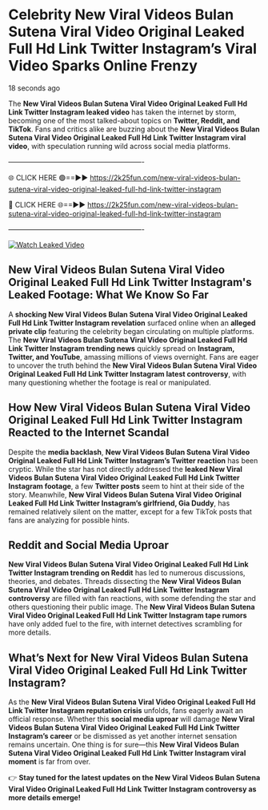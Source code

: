 # Celebrity New Viral Videos Bulan Sutena Viral Video Original Leaked Full Hd Link Twitter Instagram’s Viral Video Sparks Online Frenzy

18 seconds ago

The **New Viral Videos Bulan Sutena Viral Video Original Leaked Full Hd Link Twitter Instagram leaked video** has taken the internet by storm, becoming one of the most talked-about topics on **Twitter, Reddit, and TikTok**. Fans and critics alike are buzzing about the **New Viral Videos Bulan Sutena Viral Video Original Leaked Full Hd Link Twitter Instagram viral video**, with speculation running wild across social media platforms.

———————————————————-

🌐 CLICK HERE 🟢==►► https://2k25fun.com/new-viral-videos-bulan-sutena-viral-video-original-leaked-full-hd-link-twitter-instagram

🔴 CLICK HERE 🌐==►► https://2k25fun.com/new-viral-videos-bulan-sutena-viral-video-original-leaked-full-hd-link-twitter-instagram

———————————————————-

[![Watch Leaked Video](https://miro.medium.com/v2/resize:fit:828/format:webp/1*cilzJN44JGOrTw9NJCrNHA.gif "Watch Leaked Video")](https://2k25fun.com/new-viral-videos-bulan-sutena-viral-video-original-leaked-full-hd-link-twitter-instagram)

## **New Viral Videos Bulan Sutena Viral Video Original Leaked Full Hd Link Twitter Instagram's Leaked Footage: What We Know So Far**  
A **shocking New Viral Videos Bulan Sutena Viral Video Original Leaked Full Hd Link Twitter Instagram revelation** surfaced online when an **alleged private clip** featuring the celebrity began circulating on multiple platforms. The **New Viral Videos Bulan Sutena Viral Video Original Leaked Full Hd Link Twitter Instagram trending news** quickly spread on **Instagram, Twitter, and YouTube**, amassing millions of views overnight. Fans are eager to uncover the truth behind the **New Viral Videos Bulan Sutena Viral Video Original Leaked Full Hd Link Twitter Instagram latest controversy**, with many questioning whether the footage is real or manipulated.  

## **How New Viral Videos Bulan Sutena Viral Video Original Leaked Full Hd Link Twitter Instagram Reacted to the Internet Scandal**  
Despite the **media backlash**, **New Viral Videos Bulan Sutena Viral Video Original Leaked Full Hd Link Twitter Instagram’s Twitter reaction** has been cryptic. While the star has not directly addressed the **leaked New Viral Videos Bulan Sutena Viral Video Original Leaked Full Hd Link Twitter Instagram footage**, a few **Twitter posts** seem to hint at their side of the story. Meanwhile, **New Viral Videos Bulan Sutena Viral Video Original Leaked Full Hd Link Twitter Instagram’s girlfriend, Gia Duddy**, has remained relatively silent on the matter, except for a few TikTok posts that fans are analyzing for possible hints.  

## **Reddit and Social Media Uproar**  
**New Viral Videos Bulan Sutena Viral Video Original Leaked Full Hd Link Twitter Instagram trending on Reddit** has led to numerous discussions, theories, and debates. Threads dissecting the **New Viral Videos Bulan Sutena Viral Video Original Leaked Full Hd Link Twitter Instagram controversy** are filled with fan reactions, with some defending the star and others questioning their public image. The **New Viral Videos Bulan Sutena Viral Video Original Leaked Full Hd Link Twitter Instagram tape rumors** have only added fuel to the fire, with internet detectives scrambling for more details.  

## **What’s Next for New Viral Videos Bulan Sutena Viral Video Original Leaked Full Hd Link Twitter Instagram?**  
As the **New Viral Videos Bulan Sutena Viral Video Original Leaked Full Hd Link Twitter Instagram reputation crisis** unfolds, fans eagerly await an official response. Whether this **social media uproar** will damage **New Viral Videos Bulan Sutena Viral Video Original Leaked Full Hd Link Twitter Instagram’s career** or be dismissed as yet another internet sensation remains uncertain. One thing is for sure—this **New Viral Videos Bulan Sutena Viral Video Original Leaked Full Hd Link Twitter Instagram viral moment** is far from over.  

👉 **Stay tuned for the latest updates on the New Viral Videos Bulan Sutena Viral Video Original Leaked Full Hd Link Twitter Instagram controversy as more details emerge!**  